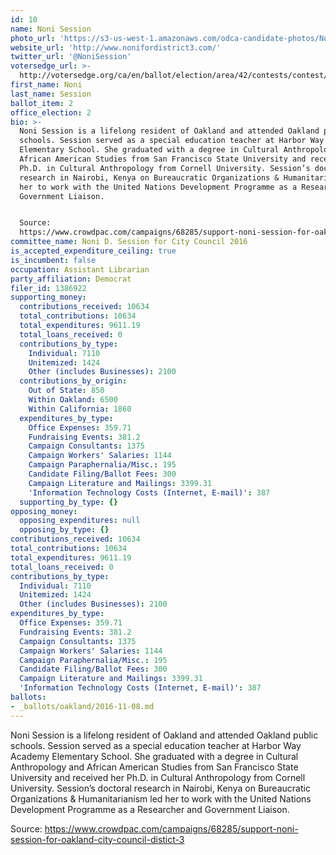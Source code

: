 ```yaml
---
id: 10
name: Noni Session
photo_url: 'https://s3-us-west-1.amazonaws.com/odca-candidate-photos/Noni-Session2.png'
website_url: 'http://www.nonifordistrict3.com/'
twitter_url: '@NoniSession'
votersedge_url: >-
  http://votersedge.org/ca/en/ballot/election/area/42/contests/contest/13236/candidate/130758?&county=Alameda%20County&election_authority_id=1
first_name: Noni
last_name: Session
ballot_item: 2
office_election: 2
bio: >-
  Noni Session is a lifelong resident of Oakland and attended Oakland public
  schools. Session served as a special education teacher at Harbor Way Academy
  Elementary School. She graduated with a degree in Cultural Anthropology and
  African American Studies from San Francisco State University and received her
  Ph.D. in Cultural Anthropology from Cornell University. Session’s doctoral
  research in Nairobi, Kenya on Bureaucratic Organizations & Humanitarianism led
  her to work with the United Nations Development Programme as a Researcher and
  Government Liaison. 


  Source:
  https://www.crowdpac.com/campaigns/68285/support-noni-session-for-oakland-city-council-distict-3
committee_name: Noni D. Session for City Council 2016
is_accepted_expenditure_ceiling: true
is_incumbent: false
occupation: Assistant Librarian
party_affiliation: Democrat
filer_id: 1386922
supporting_money:
  contributions_received: 10634
  total_contributions: 10634
  total_expenditures: 9611.19
  total_loans_received: 0
  contributions_by_type:
    Individual: 7110
    Unitemized: 1424
    Other (includes Businesses): 2100
  contributions_by_origin:
    Out of State: 850
    Within Oakland: 6500
    Within California: 1860
  expenditures_by_type:
    Office Expenses: 359.71
    Fundraising Events: 381.2
    Campaign Consultants: 1375
    Campaign Workers' Salaries: 1144
    Campaign Paraphernalia/Misc.: 195
    Candidate Filing/Ballot Fees: 300
    Campaign Literature and Mailings: 3399.31
    'Information Technology Costs (Internet, E-mail)': 387
  supporting_by_type: {}
opposing_money:
  opposing_expenditures: null
  opposing_by_type: {}
contributions_received: 10634
total_contributions: 10634
total_expenditures: 9611.19
total_loans_received: 0
contributions_by_type:
  Individual: 7110
  Unitemized: 1424
  Other (includes Businesses): 2100
expenditures_by_type:
  Office Expenses: 359.71
  Fundraising Events: 381.2
  Campaign Consultants: 1375
  Campaign Workers' Salaries: 1144
  Campaign Paraphernalia/Misc.: 195
  Candidate Filing/Ballot Fees: 300
  Campaign Literature and Mailings: 3399.31
  'Information Technology Costs (Internet, E-mail)': 387
ballots:
- _ballots/oakland/2016-11-08.md
---
```

Noni Session is a lifelong resident of Oakland and attended Oakland public schools. Session served as a special education teacher at Harbor Way Academy Elementary School. She graduated with a degree in Cultural Anthropology and African American Studies from San Francisco State University and received her Ph.D. in Cultural Anthropology from Cornell University. Session’s doctoral research in Nairobi, Kenya on Bureaucratic Organizations & Humanitarianism led her to work with the United Nations Development Programme as a Researcher and Government Liaison. 

Source: https://www.crowdpac.com/campaigns/68285/support-noni-session-for-oakland-city-council-distict-3
